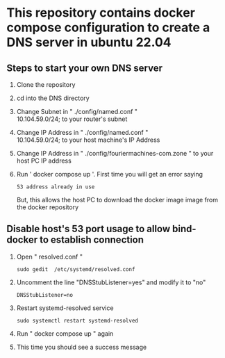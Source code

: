 # This repository contains docker compose configuration to create a DNS server in ubuntu 22.04

## Steps to start your own DNS server

1.  Clone the repository
2. cd into the DNS directory
3. Change Subnet in  " ./config/named.conf "
    <br>
    10.104.59.0/24; to your router's subnet
4. Change IP Address in  " ./config/named.conf "
    <br>
    10.104.59.0/24; to your host machine's IP Address
5. Change IP Address in " ./config/fouriermachines-com.zone " to your host PC IP address

6. Run ' docker compose up '. First time you will get an error saying 
    <br>
    ```
    53 address already in use
    ```
    But, this allows the host PC to download the docker image image from the docker repository

## Disable host's 53 port usage to allow bind-docker to establish connection
1. Open " resolved.conf "
    ```
    sudo gedit  /etc/systemd/resolved.conf 
    ```
2. Uncomment the line "DNSStubListener=yes" and modify it to "no"
    ```
    DNSStubListener=no
    ```
3. Restart systemd-resolved service
    ```
    sudo systemctl restart systemd-resolved
    ```
4. Run " docker compose up " again

5. This time you should see a success message